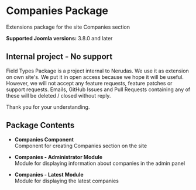 # Companies Package
Extensions package for the site Companies section

**Supported Joomla versions:** 3.8.0 and later  


## Internal project - No support
Field Types Package is a project internal to Nerudas. We use it as extension on own site's. We put it in open access because we hope it will be useful. However, we will not accept any feature requests, feature patches or support requests. Emails, GitHub Issues and Pull Requests containing any of these will be deleted / closed without reply.

Thank you for your understanding.


## Package Contents
* **Companies Component**  
Component for creating Companies section on the site

* **Companies - Administrator Module**  
Module for displaying information about companies in the admin panel

* **Companies - Latest Module**  
Module for displaying the latest companies